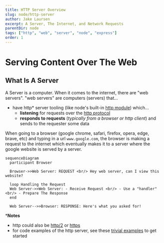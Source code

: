 ```yaml
---
title: HTTP Server Overview
slug: node/http-server
author: Jake Laursen
excerpt: A Server, The Internet, and Network Requests
parentDir: node
tags: ["http", "web", "server", "node", "express"]
order: 1
---
```


# Serving Content Over The Web

## What Is A Server
A Server is a computer. When it comes to the internet, there are "web servers". "web servers" are computers (servers) that...
- have http* server tooling (like node's built-in [http module](https://nodejs.org/dist/latest-v18.x/docs/api/http.html)) which...
  - **listening** for requests over the [http protocol](https://developer.mozilla.org/en-US/docs/Web/HTTP/Overview)
  - **responds to requests** (_typically from a browser or http client_) and sends to the requester some data

When going to a browser (google chrome, safari, firefox, opera, edge, brave, etc) and typing in a url `www.google.com`, the browser is making a request to the internet which eventually makes it to a server where the google website is served by a server.  

```mermaid
sequenceDiagram
  participant Browser

  Browser->>Web Server: REQUEST <br/> Hey web server, can I view this website?

  loop Handling the Request
  Web Server->>Web Server: - Receive Request <br/> - Use a "handler" <br/> - Prepare The Response
  end

  Web Server-->>Browser: RESPONSE: Here's what you asked for!
```

***Notes**
- http could also be [http/2](https://nodejs.org/dist/latest-v18.x/docs/api/http2.html) or [https](https://nodejs.org/dist/latest-v18.x/docs/api/https.html)
- for code examples of the http server, see these [trivial examples](/node/http-server/trivial-servers/) to get started  
